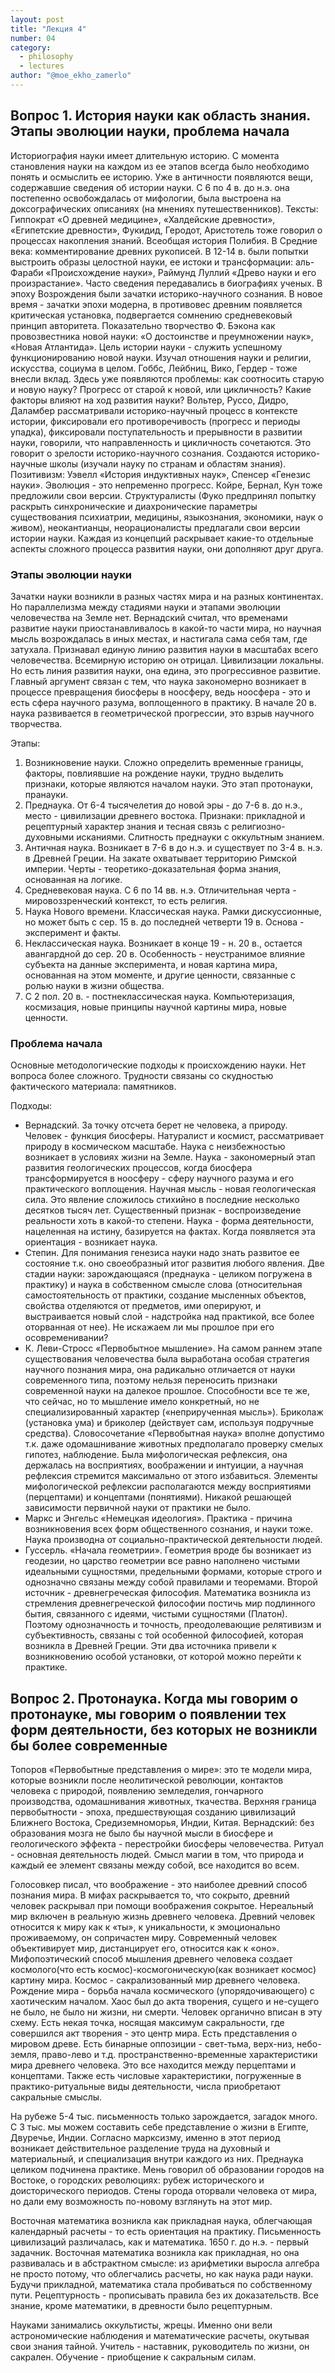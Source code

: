 ```yaml
---
layout: post
title: "Лекция 4"
number: 04
category:
  - philosophy
  - lectures
author: "@moe_ekho_zamerlo"
---
```


## Вопрос 1. История науки как область знания. Этапы эволюции науки, проблема начала
Историография науки имеет длительную историю. С момента становления науки на каждом из ее этапов всегда было необходимо понять и осмыслить ее историю. Уже в античности появляются вещи, содержавшие сведения об истории науки. С 6 по 4 в. до н.э. она постепенно освобождалась от мифологии, была выстроена на доксографических описаниях (на мнениях путешественников). Тексты: Гиппократ «О древней медицине», «Халдейские древности», «Египетские древности», Фукидид, Геродот, Аристотель тоже говорил о процессах накопления знаний. Всеобщая история Полибия. В Средние века: комментирование древних рукописей. В 12-14 в. были попытки выстроить образы целостной науки, ее истоки и трансформации: аль-Фараби «Происхождение науки», Раймунд Луллий «Древо науки и его произрастание». Часто сведения передавались в биографиях ученых. В эпоху Возрождения были зачатки историко-научного сознания. В новое время - зачатки эпохи модерна, в противовес древним появляется критическая установка, подвергается сомнению средневековый принцип авторитета. Показательно творчество Ф. Бэкона как провозвестника новой науки: «О достоинстве и преумножении наук», «Новая Атлантида». Цель истории науки - служить успешному функционированию новой науки. Изучал отношения науки и религии, искусства, социума в целом. Гоббс, Лейбниц, Вико, Гердер - тоже внесли вклад. Здесь уже появляются проблемы: как соотносить старую и новую науку? Прогресс от старой к новой, или цикличность? Какие факторы влияют на ход развития науки? Вольтер, Руссо, Дидро, Даламбер рассматривали историко-научный процесс в контексте истории, фиксировали его противоречивость (прогресс и периоды упадка), фиксировали поступательность и прерывности в развитии науки, говорили, что направленность и цикличность сочетаются. Это говорит о зрелости историко-научного сознания. Создаются историко-научные школы (изучали науку по странам и областям знания). Позитивизм: Уэвелл «История индуктивных наук», Спенсер «Генезис науки». Эволюция - это непременно прогресс. Койре, Бернал, Кун тоже предложили свои версии. Структуралисты (Фуко предпринял попытку раскрыть синхронические и диахронические параметры существования психиатрии, медицины, языкознания, экономики, наук о живом), неокантианцы, неорационалисты предлагали свои версии истории науки. Каждая из концепций раскрывает какие-то отдельные аспекты сложного процесса развития науки, они дополняют друг друга.

### Этапы эволюции науки
Зачатки науки возникли в разных частях мира и на разных континентах. Но параллелизма между стадиями науки и этапами эволюции человечества на Земле нет. Вернадский считал, что временами развитие науки приостанавливалось в какой-то части мира, но научная мысль возрождалась в иных местах, и настигала сама себя там, где затухала. Признавал единую линию развития науки в масштабах всего человечества. Всемирную историю он отрицал. Цивилизации локальны. Но есть линия развития науки, она едина, это прогрессивное развитие. Главный аргумент связан с тем, что наука закономерно возникает в процессе превращения биосферы в ноосферу, ведь ноосфера - это и есть сфера научного разума, воплощенного в практику. В начале 20 в. наука развивается в геометрической прогрессии, это взрыв научного творчества.

Этапы:
1. Возникновение науки. Сложно определить временные границы, факторы, повлиявшие на рождение науки, трудно выделить признаки, которые являются началом науки. Это этап протонауки, пранауки. 
2. Преднаука. От 6-4 тысячелетия до новой эры - до 7-6 в. до н.э., место - цивилизации древнего востока. Признаки: прикладной и рецептурный характер знания и тесная связь с религиозно-духовными исканиями. Слитность преднауки с оккультным знанием. 
3. Античная наука. Возникает в 7-6 в до н.э. и существует по 3-4 в. н.э. в Древней Греции. На закате охватывает территорию Римской империи. Черты - теоретико-доказательная форма знания, основанная на логике.
4. Средневековая наука. С 6 по 14 вв. н.э. Отличительная черта - мировоззренческий контекст, то есть религия. 
5. Наука Нового времени. Классическая наука. Рамки дискуссионные, но может быть с сер. 15 в. до последней четверти 19 в. Основа - эксперимент и факты. 
6. Неклассическая наука. Возникает в конце 19 - н. 20 в., остается авангардной до сер. 20 в. Особенность - неустранимое влияние субъекта на данные эксперимента, и новая картина мира, основанная на этом моменте, и другие ценности, связанные с ролью науки в жизни общества.
7. С 2 пол. 20 в. - постнеклассическая наука. Компьютеризация, космизация, новые принципы научной картины мира, новые ценности.

### Проблема начала
Основные методологические подходы к происхождению науки. Нет вопроса более сложного. Трудности связаны со скудностью фактического материала: памятников.

Подходы: 
* Вернадский. За точку отсчета берет не человека, а природу. Человек - функция биосферы. Натуралист и космист, рассматривает природу в космическом масштабе. Наука с неизбежностью возникает в условиях жизни на Земле. Наука - закономерный этап развития геологических процессов, когда биосфера трансформируется в ноосферу - сферу научного разума и его практического воплощения. Научная мысль - новая геологическая сила. Это явление сложилось стихийно в последние несколько десятков тысяч лет. Существенный признак - воспроизведение реальности хоть в какой-то степени. Наука - форма деятельности, нацеленная на истину, базируется на фактах. Когда появляется эта ориентация - возникает наука.
* Степин. Для понимания генезиса науки надо знать развитое ее состояние т.к. оно своеобразный итог развития любого явления. Две стадии науки: зарождающаяся (преднаука - целиком погружена в практику) и наука в собственном смысле слова (относительная самостоятельность от практики, создание мысленных объектов, свойства отделяются от предметов, ими оперируют, и выстраивается новый слой - надстройка над практикой, все более оторванная от нее). Не искажаем ли мы прошлое при его осовременивании? 
* К. Леви-Стросс «Первобытное мышление». На самом раннем этапе существования человечества была выработана особая стратегия научного познания мира, она радикально отличается от науки современного типа, поэтому нельзя переносить признаки современной науки на далекое прошлое. Способности все те же, что сейчас, но то мышление имело конкретный, но не специализированный характер («неприрученная мысль»). Бриколаж (установка ума) и бриколер (действует сам, используя подручные средства). Словосочетание «Первобытная наука» вполне допустимо т.к. даже одомашнивание животных предполагало проверку смелых гипотез, наблюдение. Была мифологическая рефлексия, она держалась на восприятиях, воображении и интуиции, а научная рефлексия стремится максимально от этого избавиться. Элементы мифологической рефлексии располагаются между восприятиями (перцептами) и концептами (понятиями). Никакой решающей зависимости первичной науки от практики не было. 
* Маркс и Энгельс «Немецкая идеология». Практика - причина возникновения всех форм общественного сознания, и науки тоже. Наука производна от социально-практической деятельности людей. 
* Гуссерль. «Начала геометрии». Геометрия вроде бы возникает из геодезии, но царство геометрии все равно наполнено чистыми идеальными сущностями, предельными формами, которые строго и однозначно связаны между собой правилами и теоремами. Второй источник - древнегреческая философия. Математика возникла из стремления древнегреческой философии постичь мир подлинного бытия, связанного с идеями, чистыми сущностями (Платон). Поэтому однозначность и точность, преодолевающие релятивизм и субъективность, связаны с той особенной философией, которая возникла в Древней Греции. Эти два источника привели к возникновению особой установки, от которой можно перейти к практике. 

## Вопрос 2. Протонаука. Когда мы говорим о протонауке, мы говорим о появлении тех форм деятельности, без которых не возникли бы более современные
Топоров «Первобытные представления о мире»: это те модели мира, которые возникли после неолитической революции, контактов человека с природой, появлению земледелия, гончарного производства, одомашнивания животных, ткачества. Верхняя граница первобытности - эпоха, предшествующая созданию цивилизаций Ближнего Востока, Средиземноморья, Индии, Китая. Вернадский: без образования мозга не было бы научной мысли в биосфере и геологического эффекта - перестройки биосферы человечества. Ритуал - основная деятельность людей. Смысл магии в том, что природа и каждый ее элемент связаны между собой, все находится во всем.

Голосовкер писал, что воображение - это наиболее древний способ познания мира. В мифах раскрывается то, что сокрыто, древний человек раскрывал при помощи воображения сокрытое. Нереальный мир включен в реальную жизнь древнего человека. Древний человек относится к миру как к «ты», к уникальности, к эмоционально проживаемому, он сопричастен миру. Современный человек объективирует мир, дистанцирует его, относится как к «оно». Мифопоэтический способ мышления древнего человека создает космолого(что есть космос)-космогоническую(как возникает космос) картину мира. Космос - сакрализованный мир древнего человека. Рождение мира - борьба начала космического (упорядочивающего) с хаотическим началом. Хаос был до акта творения, сущего и не-сущего не было, не было ни жизни, ни смерти. Человек органично вписан в эту схему. Есть некая точка, носящая максимум сакральности, где совершился акт творения - это центр мира. Есть представления о мировом древе. Есть бинарные оппозиции - свет-тьма, верх-низ, небо-земля, право-лево и т.д. пространственно-временные характеристики мира древнего человека. Это все находится между перцептами и концептами. Также есть числовые характеристики, погруженные в практико-ритуальные виды деятельности, числа приобретают сакральные смыслы.

На рубеже 5-4 тыс. письменность только зарождается, загадок много. С 3 тыс. мы можем составить себе представление о жизни в Египте, Двуречье, Индии. Согласно марксизму, именно в этот период возникает действительное разделение труда на духовный и материальный, и специализация внутри каждого из них. Преднаука целиком подчинена практике. Мень говорил об образовании городов на Востоке, о городских революциях: рубеж исторического и доисторического периодов. Стены города оторвали человека от мира, но дали ему возможность по-новому взглянуть на этот мир.

Восточная математика возникла как прикладная наука, облегчающая календарный расчеты - то есть ориентация на практику. Письменность цивилизаций различалась, как и математика. 1650 г. до н.э. - первый задачник. Восточная математика возникла как прикладная, но она развивалась и в абстрактном смысле: из арифметики выросла алгебра не просто потому, что облегчались расчеты, но как наука ради науки. Будучи прикладной, математика стала пробиваться по собственному пути. Рецептурность - прописывать правила без их доказательств. Все знание, кроме математики, в древности было рецептурным.

Науками занимались оккультисты, жрецы. Именно они вели астрономические наблюдения и математические расчеты, окутывая свои знания тайной. Учитель - наставник, руководитель по жизни, он сакрален. Обучение - приобщение к сакральным силам.
